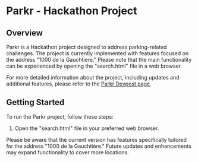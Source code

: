 # Parkr - Hackathon Project

## Overview

Parkr is a Hackathon project designed to address parking-related challenges. The project is currently implemented with features focused on the address "1000 de la Gauchtière." Please note that the main functionality can be experienced by opening the "search.html" file in a web browser.

For more detailed information about the project, including updates and additional features, please refer to the [Parkr Devpost page](https://devpost.com/software/parkr-7kv1gj#updates).

## Getting Started

To run the Parkr project, follow these steps:

1. Open the "search.html" file in your preferred web browser.

Please be aware that the current version has features specifically tailored for the address "1000 de la Gauchtière." Future updates and enhancements may expand functionality to cover more locations.
